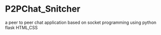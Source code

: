 # P2PChat_Snitcher
a peer to peer chat application based on socket programming using python flask HTML,CSS
